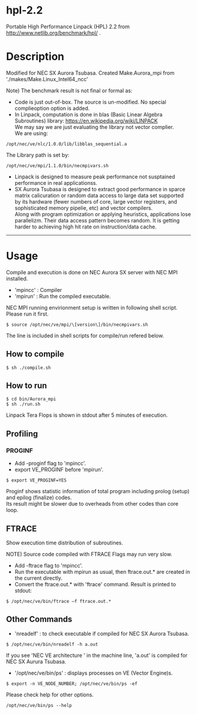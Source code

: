 # hpl-2.2
Portable High Performance Linpack (HPL) 2.2  from <http://www.netlib.org/benchmark/hpl/> .

# Description
Modified for NEC SX Aurora Tsubasa. Created Make.Aurora_mpi from './makes/Make.Linux_Intel64_ncc'

Note) The benchmark result is not final or formal as:  

* Code is just out-of-box. The source is un-modified. No special complieoption option is added.
* In Linpack, computation is done in blas (Basic Linear Algebra Subroutines) library:
 <https://en.wikipedia.org/wiki/LINPACK>   
We may say we are just evaluating the library not vector complier.  
We are using:
```
/opt/nec/ve/nlc/1.0.0/lib/libblas_sequential.a
```
The Library path is set by:
```
/opt/nec/ve/mpi/1.1.0/bin/necmpivars.sh
```
* Linpack is designed to measure peak performance not susptained performance in real applicationss.
* SX Aurora Tsubasa is designed to extract good performance in sparce matrix calicuration
or random data access to large data set supported
by its hardware (fewer numbers of core, large vector registers, and sophisticated memory pipelie, etc)
and vector compilers.  
Along with program optimization or applying heuristics, applications lose parallelizm. Their data access pattern becomes random. It is getting harder to achieving high hit rate on instruction/data cache. 

------
# Usage
Compile and execution is done on NEC Aurora SX server with NEC MPI installed.  
* 'mpincc' : Compiler
* 'mpirun' : Run the compiled executable.

NEC MPI running envirionment setup is written in following shell script. Please run it first.  
```
$ source /opt/nec/ve/mpi/\[version\]/bin/necmpivars.sh
```

The line is included in shell scripts for compile/run refered below.

## How to compile
```
$ sh ./compile.sh
```

## How to run
```
$ cd bin/Aurora_mpi
$ sh ./run.sh
```

 Linpack Tera Flops is shown in stdout after 5 minutes of execution.
 
## Profiling
### PROGINF
* Add -proginf flag to 'mpincc'.  
* export VE_PROGINF before 'mpirun'.  

```
$ export VE_PROGINF=YES
```

Proginf shows statistic information of total program including prolog (setup) and epilog (finalize) codes.  
Its result might be slower due to overheads from other codes than core loop.

## FTRACE
Show execution time distribution of subroutines.  

NOTE) Source code compiled with FTRACE Flags may run very slow.  
  
* Add -ftrace flag to 'mpincc'.
* Run the executable with mpirun as usual, then ftrace.out.\* are created in the current directly.  
* Convert the ftrace.out.\* with 'ftrace' command. Result is printed to stdout:

```
$ /opt/nec/ve/bin/ftrace –f ftrace.out.*
```

## Other Commands

* 'nreadelf' : to check executable if compiled for NEC SX Aurora Tsubasa.  

```
$ /opt/nec/ve/bin/nreadelf -h a.out
```


If you see 'NEC VE architecture ' in the machine line, 'a.out' is compiled for NEC SX Aurura Tsubasa.

* '/opt/nec/ve/bin/ps' : displays processes on VE (Vector Engine)s.  

```
$ export -n VE_NODE_NUMBER; /opt/nec/ve/bin/ps -ef
```

Please  check help for other options.

```
/opt/nec/ve/bin/ps --help
```
